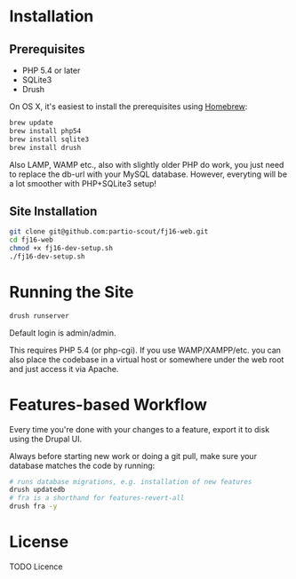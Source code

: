 # Installation

## Prerequisites

- PHP 5.4 or later
- SQLite3
- Drush

On OS X, it's easiest to install the prerequisites using [Homebrew](http://brew.sh/):
```sh
brew update
brew install php54
brew install sqlite3
brew install drush
```

Also LAMP, WAMP etc., also with slightly older PHP do work, you just need to replace the db-url with your MySQL database. However, everyting will be a lot smoother with PHP+SQLite3 setup!

## Site Installation

```sh
git clone git@github.com:partio-scout/fj16-web.git
cd fj16-web
chmod +x fj16-dev-setup.sh
./fj16-dev-setup.sh
```

# Running the Site

```sh
drush runserver
```

Default login is admin/admin.

This requires PHP 5.4 (or php-cgi). If you use WAMP/XAMPP/etc. you can also place the codebase in a virtual host or somewhere under the web root and just access it via Apache.

# Features-based Workflow

Every time you're done with your changes to a feature, export it to disk using the Drupal UI.

Always before starting new work or doing a git pull, make sure your database matches the code by running:
```sh
# runs database migrations, e.g. installation of new features
drush updatedb
# fra is a shorthand for features-revert-all
drush fra -y
```

# License

TODO Licence

